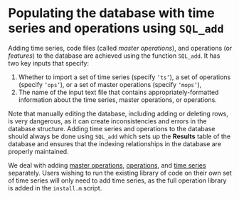 # Populating the database with time series and operations using `SQL_add`
<!--{#sec:PopulatingDatabase}-->

Adding time series, code files (called *master operations*), and operations (or *features*) to the database are achieved using the function `SQL_add`.
It has two key inputs that specify:

1. Whether to import a set of time series (specify `‘ts’`), a set of operations (specify `‘ops’`), or a set of master operations (specify `‘mops’`),
2. The name of the input text file that contains appropriately-formatted information about the time series, master operations, or operations.

Note that manually editing the database, including adding or deleting rows, is very dangerous, as it can create inconsistencies and errors in the database structure.
Adding time series and operations to the database should always be done using `SQL_add` which sets up the **Results** table of the database and ensures that the indexing relationships in the database
are properly maintained.

We deal with adding [master operations](adding_master_operations.md), [operations](adding_operations.md), and [time series](adding_time_series.md) separately.
Users wishing to run the existing library of code on their own set of time series will only need to add time series, as the full operation library is added in the `install.m` script.